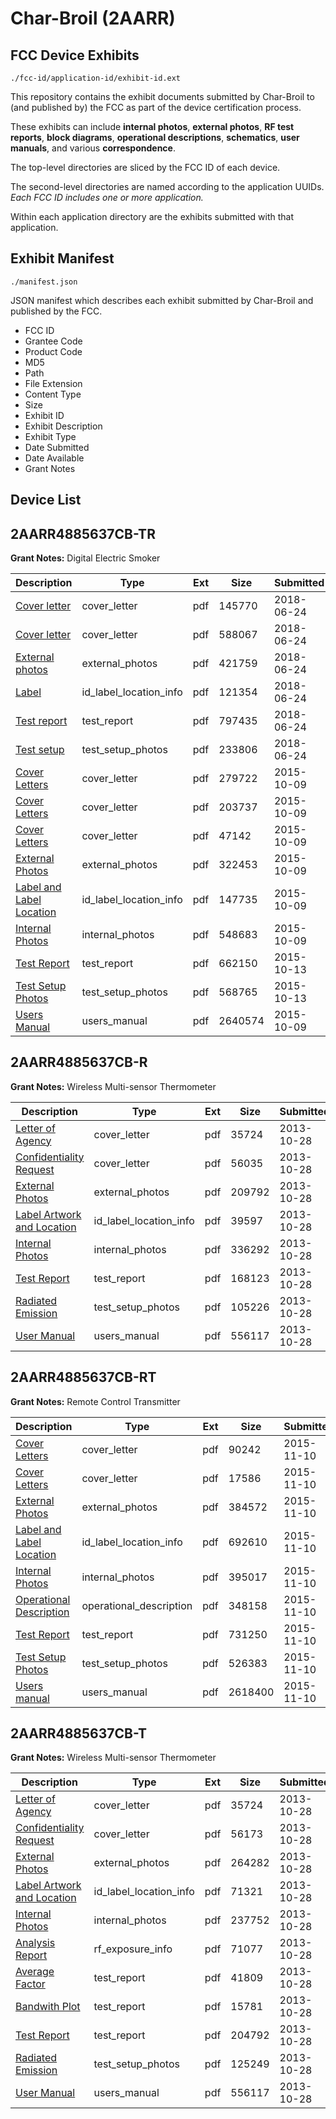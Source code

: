 # Char-Broil (2AARR)
## FCC Device Exhibits

```
./fcc-id/application-id/exhibit-id.ext
```

This repository contains the exhibit documents submitted by Char-Broil to (and published by) the FCC as part of the device certification process.

These exhibits can include **internal photos**, **external photos**, **RF test reports**, **block diagrams**, **operational descriptions**, **schematics**, **user manuals**, and various **correspondence**.

The top-level directories are sliced by the FCC ID of each device.

The second-level directories are named according to the application UUIDs. *Each FCC ID includes one or more application.*

Within each application directory are the exhibits submitted with that application. 

## Exhibit Manifest

```
./manifest.json
```

JSON manifest which describes each exhibit submitted by Char-Broil and published by the FCC.

- FCC ID
- Grantee Code
- Product Code
- MD5
- Path
- File Extension
- Content Type
- Size
- Exhibit ID
- Exhibit Description
- Exhibit Type
- Date Submitted
- Date Available
- Grant Notes

## Device List
## 2AARR4885637CB-TR
**Grant Notes:** Digital Electric Smoker

| Description | Type | Ext | Size | Submitted | Available |
| ----------- | ---- | --- | ---- | --------- | --------- |
| [Cover letter](2AARR4885637CB-TR/edad8019bed15d2e4fa95527cf37951d/3899162.pdf) | cover_letter | pdf | 145770 | 2018-06-24 | 2018-06-25 |
| [Cover letter](2AARR4885637CB-TR/edad8019bed15d2e4fa95527cf37951d/3899163.pdf) | cover_letter | pdf | 588067 | 2018-06-24 | 2018-06-25 |
| [External photos](2AARR4885637CB-TR/edad8019bed15d2e4fa95527cf37951d/3899164.pdf) | external_photos | pdf | 421759 | 2018-06-24 | 2018-06-25 |
| [Label](2AARR4885637CB-TR/edad8019bed15d2e4fa95527cf37951d/3899165.pdf) | id_label_location_info | pdf | 121354 | 2018-06-24 | 2018-06-25 |
| [Test report](2AARR4885637CB-TR/edad8019bed15d2e4fa95527cf37951d/3899166.pdf) | test_report | pdf | 797435 | 2018-06-24 | 2018-06-25 |
| [Test setup](2AARR4885637CB-TR/edad8019bed15d2e4fa95527cf37951d/3899167.pdf) | test_setup_photos | pdf | 233806 | 2018-06-24 | 2018-06-25 |
| [Cover Letters](2AARR4885637CB-TR/b02d5059a964ba28159cbd576650d57d/2776781.pdf) | cover_letter | pdf | 279722 | 2015-10-09 | 2015-10-09 |
| [Cover Letters](2AARR4885637CB-TR/b02d5059a964ba28159cbd576650d57d/2776782.pdf) | cover_letter | pdf | 203737 | 2015-10-09 | 2015-10-09 |
| [Cover Letters](2AARR4885637CB-TR/b02d5059a964ba28159cbd576650d57d/2776783.pdf) | cover_letter | pdf | 47142 | 2015-10-09 | 2015-10-09 |
| [External Photos](2AARR4885637CB-TR/b02d5059a964ba28159cbd576650d57d/2776784.pdf) | external_photos | pdf | 322453 | 2015-10-09 | 2015-10-09 |
| [Label and Label Location](2AARR4885637CB-TR/b02d5059a964ba28159cbd576650d57d/2776787.pdf) | id_label_location_info | pdf | 147735 | 2015-10-09 | 2015-10-09 |
| [Internal Photos](2AARR4885637CB-TR/b02d5059a964ba28159cbd576650d57d/2776785.pdf) | internal_photos | pdf | 548683 | 2015-10-09 | 2015-10-09 |
| [Test Report](2AARR4885637CB-TR/b02d5059a964ba28159cbd576650d57d/2780678.pdf) | test_report | pdf | 662150 | 2015-10-13 | 2015-10-09 |
| [Test Setup Photos](2AARR4885637CB-TR/b02d5059a964ba28159cbd576650d57d/2780679.pdf) | test_setup_photos | pdf | 568765 | 2015-10-13 | 2015-10-09 |
| [Users Manual](2AARR4885637CB-TR/b02d5059a964ba28159cbd576650d57d/2776792.pdf) | users_manual | pdf | 2640574 | 2015-10-09 | 2015-10-09 |
## 2AARR4885637CB-R
**Grant Notes:** Wireless Multi-sensor Thermometer

| Description | Type | Ext | Size | Submitted | Available |
| ----------- | ---- | --- | ---- | --------- | --------- |
| [Letter of Agency](2AARR4885637CB-R/70bf3ef868c8de4297ccc21eb8b95d30/2104126.pdf) | cover_letter | pdf | 35724 | 2013-10-28 | 2013-10-28 |
| [Confidentiality Request](2AARR4885637CB-R/70bf3ef868c8de4297ccc21eb8b95d30/2104127.pdf) | cover_letter | pdf | 56035 | 2013-10-28 | 2013-10-28 |
| [External Photos](2AARR4885637CB-R/70bf3ef868c8de4297ccc21eb8b95d30/2104134.pdf) | external_photos | pdf | 209792 | 2013-10-28 | 2013-10-28 |
| [Label Artwork and Location](2AARR4885637CB-R/70bf3ef868c8de4297ccc21eb8b95d30/2104135.pdf) | id_label_location_info | pdf | 39597 | 2013-10-28 | 2013-10-28 |
| [Internal Photos](2AARR4885637CB-R/70bf3ef868c8de4297ccc21eb8b95d30/2104136.pdf) | internal_photos | pdf | 336292 | 2013-10-28 | 2013-10-28 |
| [Test Report](2AARR4885637CB-R/70bf3ef868c8de4297ccc21eb8b95d30/2104132.pdf) | test_report | pdf | 168123 | 2013-10-28 | 2013-10-28 |
| [Radiated Emission](2AARR4885637CB-R/70bf3ef868c8de4297ccc21eb8b95d30/2104133.pdf) | test_setup_photos | pdf | 105226 | 2013-10-28 | 2013-10-28 |
| [User Manual](2AARR4885637CB-R/70bf3ef868c8de4297ccc21eb8b95d30/2104128.pdf) | users_manual | pdf | 556117 | 2013-10-28 | 2013-10-28 |
## 2AARR4885637CB-RT
**Grant Notes:** Remote Control Transmitter

| Description | Type | Ext | Size | Submitted | Available |
| ----------- | ---- | --- | ---- | --------- | --------- |
| [Cover Letters](2AARR4885637CB-RT/685a09e53b3f98d4b30b46d8c5cb7e00/2808291.pdf) | cover_letter | pdf | 90242 | 2015-11-10 | 2015-11-10 |
| [Cover Letters](2AARR4885637CB-RT/685a09e53b3f98d4b30b46d8c5cb7e00/2808292.pdf) | cover_letter | pdf | 17586 | 2015-11-10 | 2015-11-10 |
| [External Photos](2AARR4885637CB-RT/685a09e53b3f98d4b30b46d8c5cb7e00/2808293.pdf) | external_photos | pdf | 384572 | 2015-11-10 | 2015-11-10 |
| [Label and Label Location](2AARR4885637CB-RT/685a09e53b3f98d4b30b46d8c5cb7e00/2808295.pdf) | id_label_location_info | pdf | 692610 | 2015-11-10 | 2015-11-10 |
| [Internal Photos](2AARR4885637CB-RT/685a09e53b3f98d4b30b46d8c5cb7e00/2808294.pdf) | internal_photos | pdf | 395017 | 2015-11-10 | 2015-11-10 |
| [Operational Description](2AARR4885637CB-RT/685a09e53b3f98d4b30b46d8c5cb7e00/2808296.pdf) | operational_description | pdf | 348158 | 2015-11-10 | 2015-11-10 |
| [Test Report](2AARR4885637CB-RT/685a09e53b3f98d4b30b46d8c5cb7e00/2808299.pdf) | test_report | pdf | 731250 | 2015-11-10 | 2015-11-10 |
| [Test Setup Photos](2AARR4885637CB-RT/685a09e53b3f98d4b30b46d8c5cb7e00/2808298.pdf) | test_setup_photos | pdf | 526383 | 2015-11-10 | 2015-11-10 |
| [Users manual](2AARR4885637CB-RT/685a09e53b3f98d4b30b46d8c5cb7e00/2808300.pdf) | users_manual | pdf | 2618400 | 2015-11-10 | 2015-11-10 |
## 2AARR4885637CB-T
**Grant Notes:** Wireless Multi-sensor Thermometer

| Description | Type | Ext | Size | Submitted | Available |
| ----------- | ---- | --- | ---- | --------- | --------- |
| [Letter of Agency](2AARR4885637CB-T/1c7a634e92ac7656d173aef9d1b9c164/2104126.pdf) | cover_letter | pdf | 35724 | 2013-10-28 | 2013-10-28 |
| [Confidentiality Request](2AARR4885637CB-T/1c7a634e92ac7656d173aef9d1b9c164/2104143.pdf) | cover_letter | pdf | 56173 | 2013-10-28 | 2013-10-28 |
| [External Photos](2AARR4885637CB-T/1c7a634e92ac7656d173aef9d1b9c164/2104151.pdf) | external_photos | pdf | 264282 | 2013-10-28 | 2013-10-28 |
| [Label Artwork and Location](2AARR4885637CB-T/1c7a634e92ac7656d173aef9d1b9c164/2104152.pdf) | id_label_location_info | pdf | 71321 | 2013-10-28 | 2013-10-28 |
| [Internal Photos](2AARR4885637CB-T/1c7a634e92ac7656d173aef9d1b9c164/2104153.pdf) | internal_photos | pdf | 237752 | 2013-10-28 | 2013-10-28 |
| [Analysis Report](2AARR4885637CB-T/1c7a634e92ac7656d173aef9d1b9c164/2104155.pdf) | rf_exposure_info | pdf | 71077 | 2013-10-28 | 2013-10-28 |
| [Average Factor](2AARR4885637CB-T/1c7a634e92ac7656d173aef9d1b9c164/2104147.pdf) | test_report | pdf | 41809 | 2013-10-28 | 2013-10-28 |
| [Bandwith Plot](2AARR4885637CB-T/1c7a634e92ac7656d173aef9d1b9c164/2104148.pdf) | test_report | pdf | 15781 | 2013-10-28 | 2013-10-28 |
| [Test Report](2AARR4885637CB-T/1c7a634e92ac7656d173aef9d1b9c164/2104149.pdf) | test_report | pdf | 204792 | 2013-10-28 | 2013-10-28 |
| [Radiated Emission](2AARR4885637CB-T/1c7a634e92ac7656d173aef9d1b9c164/2104150.pdf) | test_setup_photos | pdf | 125249 | 2013-10-28 | 2013-10-28 |
| [User Manual](2AARR4885637CB-T/1c7a634e92ac7656d173aef9d1b9c164/2104128.pdf) | users_manual | pdf | 556117 | 2013-10-28 | 2013-10-28 |
